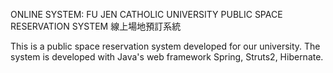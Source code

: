 ONLINE SYSTEM: FU JEN CATHOLIC UNIVERSITY PUBLIC SPACE RESERVATION SYSTEM
線上場地預訂系統

This is a public space reservation system developed for our university. The system is developed with Java's web framework Spring, Struts2, Hibernate.
